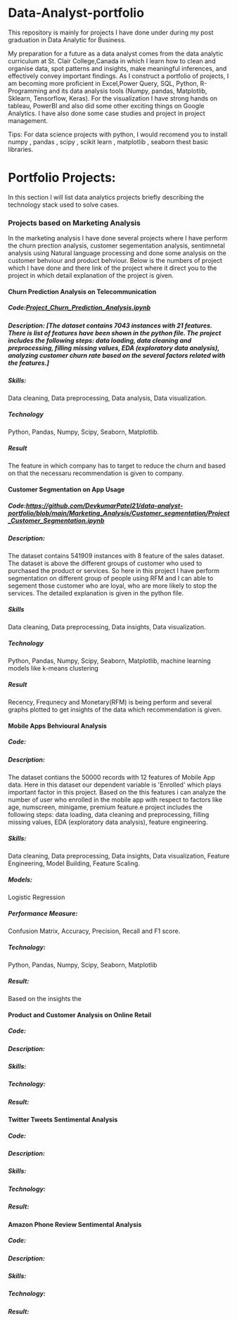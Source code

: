 # Data-Analyst-portfolio
This repository is mainly for projects I have done under during my post graduation in Data Analytic for Business.

My preparation for a future as a data analyst comes from the data analytic curriculum at St. Clair College,Canada in  which I learn how to clean and organise data, spot patterns and insights, make meaningful inferences, and effectively convey important findings. As I construct a portfolio of projects, I am becoming more proficient in Excel,Power Query, SQL, Python, R-Programming and its data analysis tools (Numpy, pandas, Matplotlib, Sklearn, Tensorflow, Keras). For the visualization I have strong hands on tableau, PowerBI and also did some other exciting things on Google Analytics. I have also done some case studies and project in project management.

Tips: For data science projects with python, I would recomend you to install numpy , pandas , scipy , scikit learn , matplotlib , seaborn thest basic libraries.

# Portfolio Projects:
In this section I will list data analytics projects briefly describing the technology stack used to solve cases.
### Projects based on Marketing Analysis 
In the marketing analysis I have done several projects where I have perform the churn prection analysis, customer segementation analysis, sentimnetal analysis using Natural language processing and done some analysis on the customer behviour and product behviour. 
Below is the numbers of project which I have done and there link of the project where it direct you to the project in which detail explanation of the project is given.

#### Churn Prediction Analysis on Telecommunication
##### Code:[Project_Churn_Prediction_Analysis.ipynb](https://github.com/DevkumarPatel21/data-analyst-portfolio/tree/main/Marketing_Analysis/Churn_Prediction_Analysis/Project_Churn_Prediction_Analysis.ipynb)
##### Description: [The dataset contains 7043 instances with 21 features. There is list of features have been shown in the python file. The project includes the following steps: data loading, data cleaning and preprocessing, filling missing values, EDA (exploratory data analysis), analyzing customer churn rate based on the several factors related with the features.]
##### Skills:
Data cleaning, Data preprocessing, Data analysis, Data visualization.
##### Technology
Python, Pandas, Numpy, Scipy, Seaborn, Matplotlib.
##### Result
The feature in which company has to target to reduce the churn and based on that the necessaru recommendation is given to company.

#### Customer Segmentation on App Usage
##### Code:https://github.com/DevkumarPatel21/data-analyst-portfolio/blob/main/Marketing_Analysis/Customer_segmentation/Project_Customer_Segmentation.ipynb
##### Description:
The dataset contains 541909 instances with 8 feature of the sales dataset. The dataset is above the different groups of customer who used to purchased the product or services. So here in this project I have perform segmentation on different group of people using RFM and I can able to segement those customer who are loyal, who are more likely to stop the services. The detailed explanation is given in the python file.
##### Skills 
Data cleaning, Data preprocessing, Data insights, Data visualization.
##### Technology
Python, Pandas, Numpy, Scipy, Seaborn, Matplotlib, machine learning models like k-means clustering 
##### Result
Recency, Frequnecy and Monetary(RFM) is being perform and several graphs plotted to get insights of the data which recommendation is given.

#### Mobile Apps Behvioural Analysis
##### Code:
##### Description:
The dataset contians the 50000 records with 12 features of Mobile App data. Here in this dataset our dependent variable is 'Enrolled' which plays important factor in this project. Based on the this features i can analyze the number of user who enrolled in the mobile app with respect to factors like age, numscreen, minigame, premium feature.e project includes the following steps: data loading, data cleaning and preprocessing, filling missing values, EDA (exploratory data analysis), feature engineering.
##### Skills: 
Data cleaning, Data preprocessing, Data insights, Data visualization, Feature Engineering, Model Building, Feature Scaling.
##### Models:
Logistic Regression 
##### Performance Measure:
Confusion Matrix, Accuracy, Precision, Recall and F1 score.
##### Technology:
Python, Pandas, Numpy, Scipy, Seaborn, Matplotlib
##### Result: 
Based on the insights the  

#### Product and Customer Analysis on Online Retail
##### Code:
##### Description:
##### Skills: 
##### Technology:
##### Result:

#### Twitter Tweets Sentimental Analysis
##### Code:
##### Description:
##### Skills: 
##### Technology:
##### Result:

#### Amazon Phone Review Sentimental Analysis
##### Code:
##### Description:
##### Skills: 
##### Technology:
##### Result:
